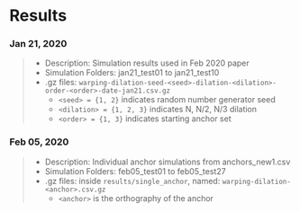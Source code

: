 # Results

### Jan 21, 2020
 > * Description: Simulation results used in Feb 2020 paper
 > * Simulation Folders: jan21_test01 to jan21_test10
 > * .gz files: `warping-dilation-seed-<seed>-dilation-<dilation>-order-<order>-date-jan21.csv.gz`
 >    * `<seed> = {1, 2}` indicates random number generator seed
 >    * `<dilation> = {1, 2, 3}` indicates N, N/2, N/3 dilation
 >    * `<order> = {1, 3}` indicates starting anchor set
     
### Feb 05, 2020
 > * Description: Individual anchor simulations from anchors_new1.csv
 > * Simulation Folders: feb05_test01 to feb05_test27
 > * .gz files: inside `results/single_anchor`, named: `warping-dilation-<anchor>.csv.gz`
 >    * `<anchor>` is the orthography of the anchor
